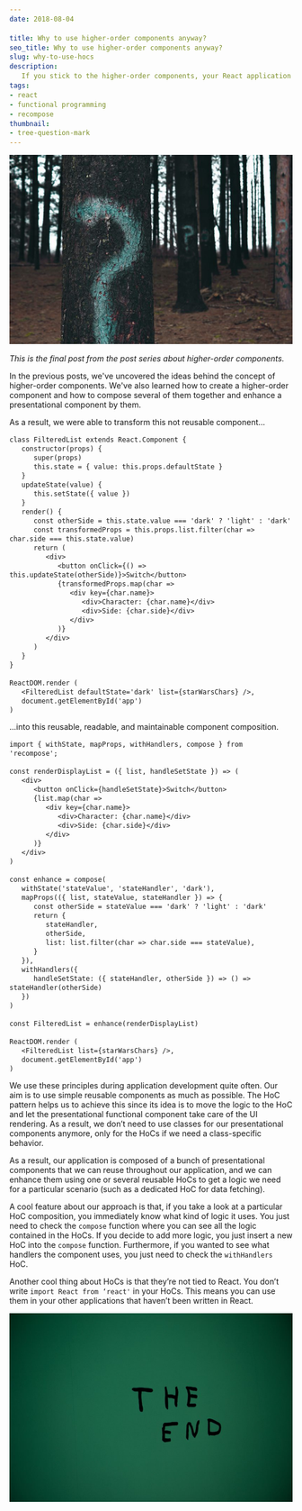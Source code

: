 ```yaml
---
date: 2018-08-04

title: Why to use higher-order components anyway?
seo_title: Why to use higher-order components anyway?
slug: why-to-use-hocs
description:
   If you stick to the higher-order components, your React application will be composed of reusable higher-order and presentational components.
tags:
- react
- functional programming
- recompose
thumbnail:
- tree-question-mark
---
```


![alt text](./images/tree-question-mark.jpg "Question marks written trees")

*This is the final post from the post series about higher-order components.*

In the previous posts, we've uncovered the ideas behind the concept of higher-order components. We've also learned how to create a higher-order component and how to compose several of them together and enhance a presentational component by them.

As a result, we were able to transform this not reusable component…

    class FilteredList extends React.Component {
       constructor(props) {
          super(props)
          this.state = { value: this.props.defaultState }
       }
       updateState(value) {
          this.setState({ value })
       }
       render() {
          const otherSide = this.state.value === 'dark' ? 'light' : 'dark'
          const transformedProps = this.props.list.filter(char => char.side === this.state.value)
          return (
             <div>
                <button onClick={() => this.updateState(otherSide)}>Switch</button>
                {transformedProps.map(char =>
                   <div key={char.name}>
                      <div>Character: {char.name}</div>
                      <div>Side: {char.side}</div>
                   </div>
                )}
             </div>
          )
       }
    }
    
    ReactDOM.render (
       <FilteredList defaultState='dark' list={starWarsChars} />,
       document.getElementById('app')
    )

…into this reusable, readable, and maintainable component composition.

    import { withState, mapProps, withHandlers, compose } from 'recompose';
    
    const renderDisplayList = ({ list, handleSetState }) => (
       <div>
          <button onClick={handleSetState}>Switch</button>
          {list.map(char =>
             <div key={char.name}>
                <div>Character: {char.name}</div>
                <div>Side: {char.side}</div>
             </div>
          )}
       </div>
    )
    
    const enhance = compose(
       withState('stateValue', 'stateHandler', 'dark'),
       mapProps(({ list, stateValue, stateHandler }) => {
          const otherSide = stateValue === 'dark' ? 'light' : 'dark'
          return {
             stateHandler,
             otherSide,
             list: list.filter(char => char.side === stateValue),
          }
       }),
       withHandlers({
          handleSetState: ({ stateHandler, otherSide }) => () => stateHandler(otherSide)
       })
    )
    
    const FilteredList = enhance(renderDisplayList)
    
    ReactDOM.render (
       <FilteredList list={starWarsChars} />,
       document.getElementById('app')
    )

We use these principles during application development quite often. Our aim is to use simple reusable components as much as possible. The HoC pattern helps us to achieve this since its idea is to move the logic to the HoC and let the presentational functional component take care of the UI rendering. As a result, we don’t need to use classes for our presentational components anymore, only for the HoCs if we need a class-specific behavior.

As a result, our application is composed of a bunch of presentational components that we can reuse throughout our application, and we can enhance them using one or several reusable HoCs to get a logic we need for a particular scenario (such as a dedicated HoC for data fetching).

A cool feature about our approach is that, if you take a look at a particular HoC composition, you immediately know what kind of logic it uses. You just need to check the `compose` function where you can see all the logic contained in the HoCs. If you decide to add more logic, you just insert a new HoC into the `compose` function. Furthermore, if you wanted to see what handlers the component uses, you just need to check the `withHandlers` HoC.

Another cool thing about HoCs is that they’re not tied to React. You don’t write `import React from ‘react'` in your HoCs. This means you can use them in your other applications that haven’t been written in React.

![alt text](./images/the-end.jpg "The end sign")